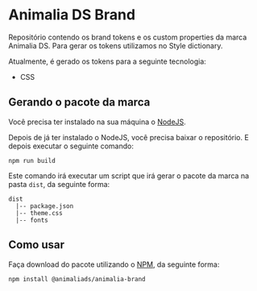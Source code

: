 # Animalia DS Brand

Repositório contendo os brand tokens e os custom properties da marca Animalia DS.
Para gerar os tokens utilizamos no Style dictionary.

Atualmente, é gerado os tokens para a seguinte tecnologia:
- CSS
  
## Gerando o pacote da marca

Você precisa ter instalado na sua máquina o [NodeJS](https://nodejs.org/en/).

Depois de já ter instalado o NodeJS, você precisa baixar o repositório.
E depois executar o seguinte comando:

```
npm run build
```

Este comando irá executar um script que irá gerar o pacote da marca
na pasta `dist`, da seguinte forma:

```
dist
  |-- package.json
  |-- theme.css
  |-- fonts
```

## Como usar

Faça download do pacote utilizando o [NPM](https://www.npmjs.com/), da seguinte forma:

```
npm install @animaliads/animalia-brand
```